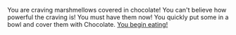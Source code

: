 You are craving marshmellows covered in chocolate! You can't believe how powerful the craving is! You must have them now! You quickly put some in a bowl and cover them with Chocolate. [You begin eating!](eating-walls/eating-marshmellows.md)